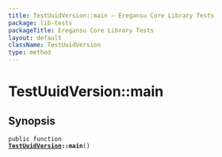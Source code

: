 ```yaml
---
title: TestUuidVersion::main — Eregansu Core Library Tests
package: lib-tests
packageTitle: Eregansu Core Library Tests
layout: default
className: TestUuidVersion
type: method
---
```


# TestUuidVersion::main

## Synopsis

<code>public function <b><a href="TestUuidVersion">TestUuidVersion</a>::main</b>()</code>

